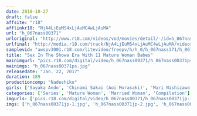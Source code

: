 ```yaml
---
date: 2018-10-27
draft: false
affsite: "r18"
afflinkr18: "NjA4LjEuMS4xLjAuMC4wLjAuMA"
url: "h_067nass00371"
urloriginal: "http://www.r18.com/videos/vod/movies/detail/-/id=h_067nass00371"
urlfinal: "http://media.r18.com/track/NjA4LjEuMS4xLjAuMC4wLjAuMA/videos/vod/movies/detail/-/id=h_067nass00371"
samplevid: "awspv3001.r18.com/litevideo/freepv/h/h_0/h_067nass371/h_067nass371_dmb_w.mp4"
title: "Sex In The Showa Era With 11 Mature Woman Babes"
mainimgurl: "pics.r18.com/digital/video/h_067nass00371/h_067nass00371ps.jpg"
mainimgs: "h_067nass00371ps.jpg"
releasedate: "Jan. 22, 2017"
duration: 189
productioncomp: "Nadeshiko"
girls: ['Sayaka Ando', 'Chinami Sakai (Aoi Murasaki)', 'Mari Nishizawa', 'Moe Osawa', 'Ayame Ikehata', 'Ayako Satonaka', 'Ami Hojo', 'Minato Takashima', 'Hitomi Enjoji', 'Saori Kawamura']
categories: ['Series', 'Mature Woman', 'Married Woman', 'Compilation']
imgurls: ['pics.r18.com/digital/video/h_067nass00371/h_067nass00371jp-1.jpg', 'pics.r18.com/digital/video/h_067nass00371/h_067nass00371jp-2.jpg', 'pics.r18.com/digital/video/h_067nass00371/h_067nass00371jp-3.jpg', 'pics.r18.com/digital/video/h_067nass00371/h_067nass00371jp-4.jpg', 'pics.r18.com/digital/video/h_067nass00371/h_067nass00371jp-5.jpg', 'pics.r18.com/digital/video/h_067nass00371/h_067nass00371jp-6.jpg', 'pics.r18.com/digital/video/h_067nass00371/h_067nass00371jp-7.jpg', 'pics.r18.com/digital/video/h_067nass00371/h_067nass00371jp-8.jpg', 'pics.r18.com/digital/video/h_067nass00371/h_067nass00371jp-9.jpg', 'pics.r18.com/digital/video/h_067nass00371/h_067nass00371jp-10.jpg', 'pics.r18.com/digital/video/h_067nass00371/h_067nass00371jp-11.jpg', 'pics.r18.com/digital/video/h_067nass00371/h_067nass00371jp-12.jpg', 'pics.r18.com/digital/video/h_067nass00371/h_067nass00371jp-13.jpg', 'pics.r18.com/digital/video/h_067nass00371/h_067nass00371jp-14.jpg', 'pics.r18.com/digital/video/h_067nass00371/h_067nass00371jp-15.jpg', 'pics.r18.com/digital/video/h_067nass00371/h_067nass00371jp-16.jpg', 'pics.r18.com/digital/video/h_067nass00371/h_067nass00371jp-17.jpg', 'pics.r18.com/digital/video/h_067nass00371/h_067nass00371jp-18.jpg', 'pics.r18.com/digital/video/h_067nass00371/h_067nass00371jp-19.jpg', 'pics.r18.com/digital/video/h_067nass00371/h_067nass00371jp-20.jpg']
imgs: ['h_067nass00371jp-1.jpg', 'h_067nass00371jp-2.jpg', 'h_067nass00371jp-3.jpg', 'h_067nass00371jp-4.jpg', 'h_067nass00371jp-5.jpg', 'h_067nass00371jp-6.jpg', 'h_067nass00371jp-7.jpg', 'h_067nass00371jp-8.jpg', 'h_067nass00371jp-9.jpg', 'h_067nass00371jp-10.jpg', 'h_067nass00371jp-11.jpg', 'h_067nass00371jp-12.jpg', 'h_067nass00371jp-13.jpg', 'h_067nass00371jp-14.jpg', 'h_067nass00371jp-15.jpg', 'h_067nass00371jp-16.jpg', 'h_067nass00371jp-17.jpg', 'h_067nass00371jp-18.jpg', 'h_067nass00371jp-19.jpg', 'h_067nass00371jp-20.jpg']
---
```

